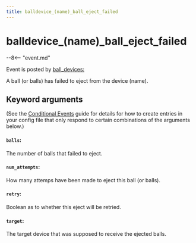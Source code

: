 ```yaml
---
title: balldevice_(name)_ball_eject_failed
---
```


# balldevice_(name)\_ball_eject_failed


--8<-- "event.md"

Event is posted by [ball_devices:](../config/ball_devices.md)

A ball (or balls) has failed to eject from the device (name).

## Keyword arguments

(See the [Conditional Events](overview/conditional.md)
guide for details for how to create entries in your config file that
only respond to certain combinations of the arguments below.)

#### `balls`:

The number of balls that failed to eject.

#### `num_attempts`:

How many attemps have been made to eject this ball (or balls).

#### `retry`:

Boolean as to whether this eject will be retried.

#### `target`:

The target device that was supposed to receive the ejected balls.
